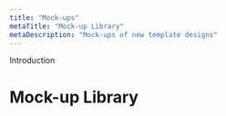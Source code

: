 ```yaml
---
title: "Mock-ups"
metaTitle: "Mock-up Library"
metaDescription: "Mock-ups of new template designs"
---
```

Introduction

# Mock-up Library
